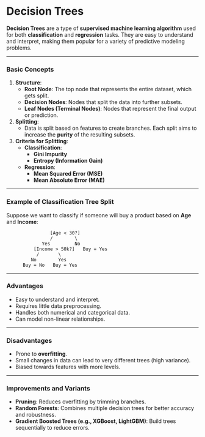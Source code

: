 # Decision Trees

**Decision Trees** are a type of **supervised machine learning algorithm** used for both **classification** and **regression** tasks. They are easy to understand and interpret, making them popular for a variety of predictive modeling problems.

------

### **Basic Concepts**

1. **Structure**:
   - **Root Node**: The top node that represents the entire dataset, which gets split.
   - **Decision Nodes**: Nodes that split the data into further subsets.
   - **Leaf Nodes (Terminal Nodes)**: Nodes that represent the final output or prediction.
2. **Splitting**:
   - Data is split based on features to create branches. Each split aims to increase the **purity** of the resulting subsets.
3. **Criteria for Splitting**:
   - **Classification**:
     - **Gini Impurity**
     - **Entropy (Information Gain)**
   - **Regression**:
     - **Mean Squared Error (MSE)**
     - **Mean Absolute Error (MAE)**

------

### **Example of Classification Tree Split**

Suppose we want to classify if someone will buy a product based on **Age** and **Income**:

```
                [Age < 30?]
                /        \
             Yes         No
          [Income > 50k?]   Buy = Yes
           /       \
         No        Yes
      Buy = No   Buy = Yes
```

------



###  **Advantages**

- Easy to understand and interpret.
- Requires little data preprocessing.
- Handles both numerical and categorical data.
- Can model non-linear relationships.

------

### **Disadvantages**

- Prone to **overfitting**.
- Small changes in data can lead to very different trees (high variance).
- Biased towards features with more levels.

------



### **Improvements and Variants**

- **Pruning**: Reduces overfitting by trimming branches.
- **Random Forests**: Combines multiple decision trees for better accuracy and robustness.
- **Gradient Boosted Trees (e.g., XGBoost, LightGBM)**: Build trees sequentially to reduce errors.

